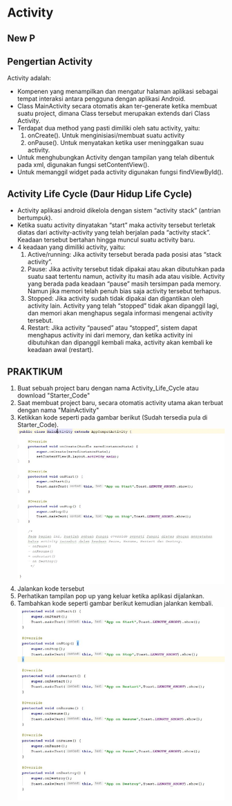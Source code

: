 # Activity 
## New P

## Pengertian Activity
Activity adalah:
-	Kompenen yang menampilkan dan mengatur halaman aplikasi sebagai tempat interaksi antara pengguna dengan aplikasi Android.
-	Class MainActivity secara otomatis akan ter-generate ketika membuat suatu project, dimana Class tersebut merupakan extends dari Class Activity.
-	Terdapat dua method yang pasti dimiliki oleh satu activity, yaitu:
    1. onCreate(). Untuk menginisiasi/membuat suatu activity
    2.	onPause(). Untuk menyatakan ketika user meninggalkan suau activity.
-	Untuk menghubungkan Activity dengan tampilan yang telah dibentuk pada xml, digunakan fungsi setContentView().
-	Untuk memanggil widget pada activity digunakan fungsi findViewById().

## Activity Life Cycle (Daur Hidup Life Cycle)
-	Activity aplikasi android dikelola dengan sistem “activity stack” (antrian bertumpuk).
-	Ketika suatu activity dinyatakan “start” maka activity tersebut terletak diatas dari activity-activity yang telah berjalan pada “activity stack”. Keadaan tersebut bertahan hingga muncul suatu activity baru.
-	4 keadaan yang dimiliki activity, yaitu:
    1.	Active/running: Jika activity tersebut berada pada posisi atas “stack activity”.
    2. Pause: Jika activity tersebut tidak dipakai atau akan dibutuhkan pada suatu saat tertentu namun, activity itu masih ada atau visible. Activity yang berada pada keadaan “pause” masih tersimpan pada memory. Namun jika memori telah penuh bias saja activity tersebut terhapus. 
    3. Stopped: Jika activity sudah tidak dipakai dan digantikan oleh activity lain. Activity yang telah “stopped” tidak akan dipanggil lagi, dan memori akan menghapus segala informasi mengenai activity tersebut. 
    4. Restart: Jika activity “paused” atau “stopped”, sistem dapat menghapus activity ini dari memory, dan ketika activity ini dibutuhkan dan dipanggil kembali maka, activity akan kembali ke keadaan awal (restart).

## PRAKTIKUM

1. Buat sebuah project baru dengan nama Activity_Life_Cycle atau download "Starter_Code"
2. Saat membuat project baru, secara otomatis activity utama akan terbuat dengan nama "MainActivity"
3. Ketikkan kode seperti pada gambar berikut (Sudah tersedia pula di Starter_Code).
    ![activity1](activity1.JPG)
4. Jalankan kode tersebut
5. Perhatikan tampilan pop up yang keluar ketika aplikasi dijalankan.
6. Tambahkan kode seperti gambar berikut kemudian jalankan kembali.
  ![activity](avtivity2.JPG)



